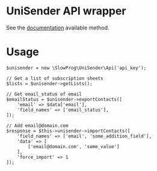 # UniSender API wrapper

See the [documentation](https://support.unisender.com/index.php?/Knowledgebase/Article/View/49/0/obshaya-informaciya-pro-unisender-api#methods) available method.

# Usage

```lang=php
$unisender = new \SlowProg\UniSender\Api('api_key');

// Get a list of subscription sheets 
$lists = $unisender->getLists();

// Get email_status of email
$emailStatus = $unisender->exportContacts([
    'email' => $data['email'],
    'field_names' => ['email_status'],
]);

// Add email@domain.com
$response = $this->unisender->importContacts([
    'field_names' => ['email', 'some_addition_field'],
    'data' => [
        ['email@domain.com', 'some_value']
    ],
    'force_import' => 1
]);
```
